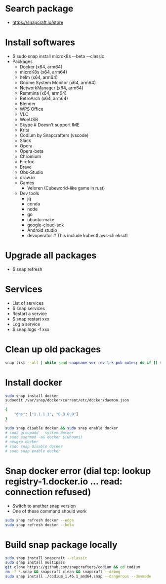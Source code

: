 Search package
======
* https://snapcraft.io/store

Install softwares
=====
* $ sudo snap install microk8s --beta --classic
* Packages
    * Docker (x64, arm64)
    * microK8s (x64, arm64)
    * helm (x64, arm64)
    * Gnome System Monitor (x64, arm64)
    * NetworkManager (x64, arm64)
    * Remmina (x64, arm64)
    * RetroArch (x64, arm64)
    * Blender
    * WPS Office
    * VLC
    * WoeUSB
    * Skype # Doesn't support IME
    * Krita
    * Codium by Snapcrafters (vscode)
    * Slack
    * Opera
    * Opera-beta
    * Chromium
    * Firefox
    * Brave
    * Obs-Studio
    * draw.io
    * Games
        * Veloren (Cubeworld-like game in rust)
    * Dev tools
        * jq
        * conda
        * node
        * go
        * ubuntu-make
        * google-cloud-sdk
        * Android studio
        * devoperator # This include kubectl aws-cli eksctl


Upgrade all packages
=====
* $ snap refresh

Services
=====
* List of services
* $ snap services
* Restart a service
* $ snap restart xxx
* Log a service
* $ snap logs -f xxx

Clean up old packages
=====
```sh
snap list --all | while read snapname ver rev trk pub notes; do if [[ $notes = *disabled* ]]; then sudo snap remove "$snapname" --revision="$rev"; fi; done
```

Install docker
=====
```sh
sudo snap install docker
sudoedit /var/snap/docker/current/etc/docker/daemon.json
`
{
    "dns": ["1.1.1.1", "8.8.8.8"]
}
`
sudo snap disable docker && sudo snap enable docker
# sudo groupadd --system docker
# sudo usermod -aG docker $(whoami)
# newgrp docker
# sudo snap disable docker
# sudo snap enable docker
```

Snap docker error (dial tcp: lookup registry-1.docker.io ... read: connection refused)
=====
* Switch to another snap version
* One of these command should work
```sh
sudo snap refresh docker --edge
sudo snap refresh docker --beta
```

Build snap package locally
=====
```sh
sudo snap install snapcraft --classic
sudo snap install multipass
git clone https://github.com/snapcrafters/codium && cd codium
rm -f *.snap && snapcraft clean && snapcraft --debug
sudo snap install ./codium_1.46.1_amd64.snap --dangerous --devmode
```
